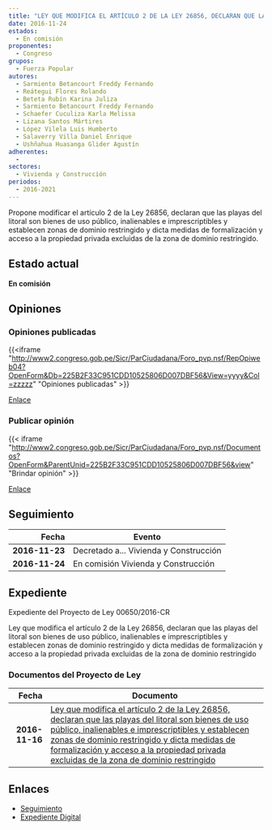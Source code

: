 ```yaml
---
title: "LEY QUE MODIFICA EL ARTÍCULO 2 DE LA LEY 26856, DECLARAN QUE LAS PLAYAS DEL LITORAL SON BIENES DE USO PÚBLICO, INALIENABLES E IMPRESCRIPTIBLES Y ESTABLECEN ZONAS DE DOMINIO RESTRINGIDO"
date: 2016-11-24
estados: 
  - En comisión
proponentes: 
  - Congreso
grupos: 
  - Fuerza Popular
autores: 
  - Sarmiento Betancourt Freddy Fernando
  - Reátegui Flores Rolando
  - Beteta Rubín Karina Juliza
  - Sarmiento Betancourt Freddy Fernando
  - Schaefer Cuculiza Karla Melissa
  - Lizana Santos Mártires
  - López Vilela Luis Humberto
  - Salaverry Villa Daniel Enrique
  - Ushñahua Huasanga Glider Agustín
adherentes: 
  - 
sectores: 
  - Vivienda y Construcción
periodos: 
  - 2016-2021
---
```


Propone modificar el artículo 2 de la Ley 26856, declaran que las playas del litoral son bienes de uso público, inalienables e imprescriptibles y establecen zonas de dominio restringido y dicta medidas de formalización y acceso a la propiedad privada excluidas de la zona de dominio restringido.


## Estado actual

**En comisión**

## Opiniones

### Opiniones publicadas

{{<iframe "http://www2.congreso.gob.pe/Sicr/ParCiudadana/Foro_pvp.nsf/RepOpiweb04?OpenForm&Db=225B2F33C951CDD10525806D007DBF56&View=yyyy&Col=zzzzz" "Opiniones publicadas" >}}

[Enlace](http://www2.congreso.gob.pe/Sicr/ParCiudadana/Foro_pvp.nsf/RepOpiweb04?OpenForm&Db=225B2F33C951CDD10525806D007DBF56&View=yyyy&Col=zzzzz)
### Publicar opinión

{{< iframe "http://www2.congreso.gob.pe/Sicr/ParCiudadana/Foro_pvp.nsf/Documentos?OpenForm&ParentUnid=225B2F33C951CDD10525806D007DBF56&view" "Brindar opinión" >}}

[Enlace](http://www2.congreso.gob.pe/Sicr/ParCiudadana/Foro_pvp.nsf/Documentos?OpenForm&ParentUnid=225B2F33C951CDD10525806D007DBF56&view)

## Seguimiento

| Fecha | Evento |
|------:|--------|
| **2016-11-23** | Decretado a... Vivienda y Construcción|
| **2016-11-24** | En comisión Vivienda y Construcción|


## Expediente

Expediente del Proyecto de Ley 00650/2016-CR

Ley que modifica el artículo 2 de la Ley 26856, declaran que las playas del litoral son bienes de uso público, inalienables e imprescriptibles y establecen zonas de dominio restringido y dicta medidas de formalización y acceso a la propiedad privada excluidas de la zona de dominio restringido


### Documentos del Proyecto de Ley

| Fecha | Documento |
|------:|--------|
| **2016-11-16** | [Ley que modifica el artículo 2 de la Ley 26856, declaran que las playas del litoral son bienes de uso público, inalienables e imprescriptibles y establecen zonas de dominio restringido y dicta medidas de formalización y acceso a la propiedad privada excluidas de la zona de dominio restringido](http://www.leyes.congreso.gob.pe/Documentos/2016_2021/Proyectos_de_Ley_y_de_Resoluciones_Legislativas/PL0065020161116.pdf) |

## Enlaces 

- [Seguimiento](http://www2.congreso.gob.pe/Sicr/TraDocEstProc/CLProLey2016.nsf/f7fff46988ca05b1052578e100829cc7/6159e19c080fe95c0525806d007847f3?OpenDocument)
- [Expediente Digital](http://www2.congreso.gob.pehttp://www2.congreso.gob.pe/Sicr/TraDocEstProc/CLProLey2016.nsf/f7fff46988ca05b1052578e100829cc7/6159e19c080fe95c0525806d007847f3?OpenDocument&Click=05257FB7005EB655.eb71d0cf91d8294e05256cdf006b5706/$Body/0.1C6C)
